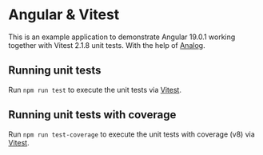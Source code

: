 # Angular & Vitest

This is an example application to demonstrate Angular 19.0.1 working together with Vitest 2.1.8 unit tests.
With the help of [Analog](https://github.com/analogjs/analog).

## Running unit tests

Run `npm run test` to execute the unit tests via [Vitest](https://vitest.dev).

## Running unit tests with coverage

Run `npm run test-coverage` to execute the unit tests with coverage (v8) via [Vitest](https://vitest.dev).
